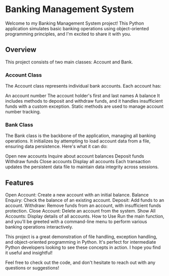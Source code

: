 # Banking Management System
Welcome to my Banking Management System project! This Python application simulates basic banking operations using object-oriented programming principles, and I'm excited to share it with you.

## Overview
This project consists of two main classes: Account and Bank.

### Account Class
The Account class represents individual bank accounts. Each account has:

An account number
The account holder's first and last names
A balance
It includes methods to deposit and withdraw funds, and it handles insufficient funds with a custom exception. Static methods are used to manage account number tracking.

### Bank Class
The Bank class is the backbone of the application, managing all banking operations. It initializes by attempting to load account data from a file, ensuring data persistence. Here's what it can do:

Open new accounts
Inquire about account balances
Deposit funds
Withdraw funds
Close accounts
Display all accounts
Each transaction updates the persistent data file to maintain data integrity across sessions.

## Features
Open Account: Create a new account with an initial balance.
Balance Enquiry: Check the balance of an existing account.
Deposit: Add funds to an account.
Withdraw: Remove funds from an account, with insufficient funds protection.
Close Account: Delete an account from the system.
Show All Accounts: Display details of all accounts.
How to Use
Run the main function, and you'll be greeted with a command-line menu to perform various banking operations interactively.

This project is a great demonstration of file handling, exception handling, and object-oriented programming in Python. It's perfect for intermediate Python developers looking to see these concepts in action. I hope you find it useful and insightful!

Feel free to check out the code, and don't hesitate to reach out with any questions or suggestions!

